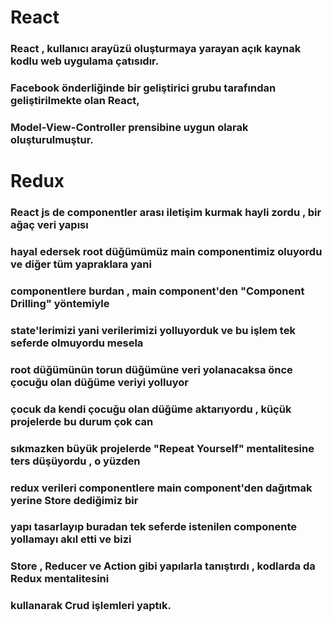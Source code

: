 # React

### React , kullanıcı arayüzü oluşturmaya yarayan açık kaynak kodlu web uygulama çatısıdır. 
### Facebook önderliğinde bir geliştirici grubu tarafından geliştirilmekte olan React, 
### Model-View-Controller prensibine uygun olarak oluşturulmuştur.

# Redux

### React js de componentler arası iletişim kurmak hayli zordu , bir ağaç veri yapısı 
### hayal edersek root düğümümüz main componentimiz oluyordu ve diğer tüm yapraklara yani
### componentlere burdan , main component'den "Component Drilling" yöntemiyle 
### state'lerimizi yani verilerimizi yolluyorduk ve bu işlem tek seferde olmuyordu mesela
### root düğümünün torun düğümüne veri yolanacaksa önce çocuğu olan düğüme veriyi yolluyor 
### çocuk da kendi çocuğu olan düğüme aktarıyordu , küçük projelerde bu durum çok can 
### sıkmazken büyük projelerde "Repeat Yourself" mentalitesine ters düşüyordu , o yüzden
### redux verileri componentlere main component'den dağıtmak yerine Store dediğimiz bir 
### yapı tasarlayıp buradan tek seferde istenilen componente yollamayı akıl etti ve bizi 
### Store , Reducer ve Action gibi yapılarla tanıştırdı , kodlarda da Redux mentalitesini 
### kullanarak Crud işlemleri yaptık.